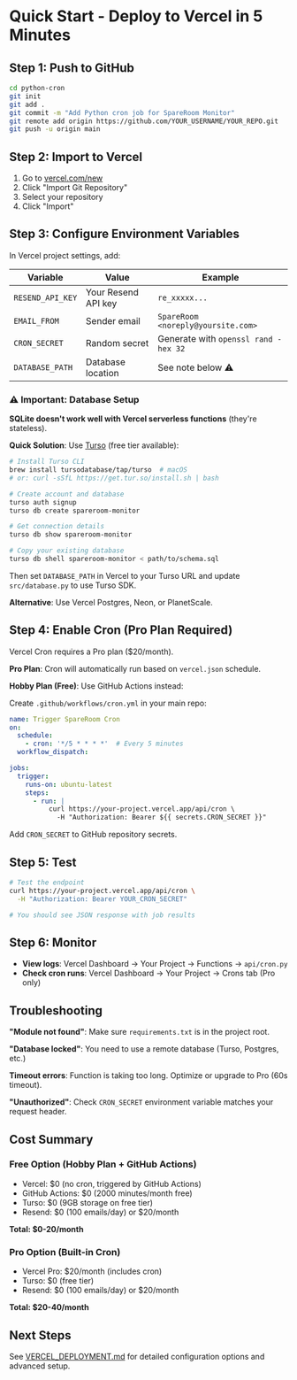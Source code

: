 # Quick Start - Deploy to Vercel in 5 Minutes

## Step 1: Push to GitHub

```bash
cd python-cron
git init
git add .
git commit -m "Add Python cron job for SpareRoom Monitor"
git remote add origin https://github.com/YOUR_USERNAME/YOUR_REPO.git
git push -u origin main
```

## Step 2: Import to Vercel

1. Go to [vercel.com/new](https://vercel.com/new)
2. Click "Import Git Repository"
3. Select your repository
4. Click "Import"

## Step 3: Configure Environment Variables

In Vercel project settings, add:

| Variable | Value | Example |
|----------|-------|---------|
| `RESEND_API_KEY` | Your Resend API key | `re_xxxxx...` |
| `EMAIL_FROM` | Sender email | `SpareRoom <noreply@yoursite.com>` |
| `CRON_SECRET` | Random secret | Generate with `openssl rand -hex 32` |
| `DATABASE_PATH` | Database location | See note below ⚠️ |

### ⚠️ Important: Database Setup

**SQLite doesn't work well with Vercel serverless functions** (they're stateless).

**Quick Solution**: Use [Turso](https://turso.tech) (free tier available):

```bash
# Install Turso CLI
brew install tursodatabase/tap/turso  # macOS
# or: curl -sSfL https://get.tur.so/install.sh | bash

# Create account and database
turso auth signup
turso db create spareroom-monitor

# Get connection details
turso db show spareroom-monitor

# Copy your existing database
turso db shell spareroom-monitor < path/to/schema.sql
```

Then set `DATABASE_PATH` in Vercel to your Turso URL and update `src/database.py` to use Turso SDK.

**Alternative**: Use Vercel Postgres, Neon, or PlanetScale.

## Step 4: Enable Cron (Pro Plan Required)

Vercel Cron requires a Pro plan ($20/month).

**Pro Plan**: Cron will automatically run based on `vercel.json` schedule.

**Hobby Plan (Free)**: Use GitHub Actions instead:

Create `.github/workflows/cron.yml` in your main repo:

```yaml
name: Trigger SpareRoom Cron
on:
  schedule:
    - cron: '*/5 * * * *'  # Every 5 minutes
  workflow_dispatch:

jobs:
  trigger:
    runs-on: ubuntu-latest
    steps:
      - run: |
          curl https://your-project.vercel.app/api/cron \
            -H "Authorization: Bearer ${{ secrets.CRON_SECRET }}"
```

Add `CRON_SECRET` to GitHub repository secrets.

## Step 5: Test

```bash
# Test the endpoint
curl https://your-project.vercel.app/api/cron \
  -H "Authorization: Bearer YOUR_CRON_SECRET"

# You should see JSON response with job results
```

## Step 6: Monitor

- **View logs**: Vercel Dashboard → Your Project → Functions → `api/cron.py`
- **Check cron runs**: Vercel Dashboard → Your Project → Crons tab (Pro only)

## Troubleshooting

**"Module not found"**: Make sure `requirements.txt` is in the project root.

**"Database locked"**: You need to use a remote database (Turso, Postgres, etc.)

**Timeout errors**: Function is taking too long. Optimize or upgrade to Pro (60s timeout).

**"Unauthorized"**: Check `CRON_SECRET` environment variable matches your request header.

## Cost Summary

### Free Option (Hobby Plan + GitHub Actions)
- Vercel: $0 (no cron, triggered by GitHub Actions)
- GitHub Actions: $0 (2000 minutes/month free)
- Turso: $0 (9GB storage on free tier)
- Resend: $0 (100 emails/day) or $20/month

**Total: $0-20/month**

### Pro Option (Built-in Cron)
- Vercel Pro: $20/month (includes cron)
- Turso: $0 (free tier)
- Resend: $0 (100 emails/day) or $20/month

**Total: $20-40/month**

## Next Steps

See [VERCEL_DEPLOYMENT.md](./VERCEL_DEPLOYMENT.md) for detailed configuration options and advanced setup.
